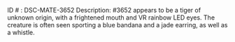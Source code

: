 ID # : DSC-MATE-3652
Description: #3652 appears to be a tiger of unknown origin, with a frightened mouth and VR rainbow LED eyes. The creature is often seen sporting a blue bandana and a jade earring, as well as a whistle.